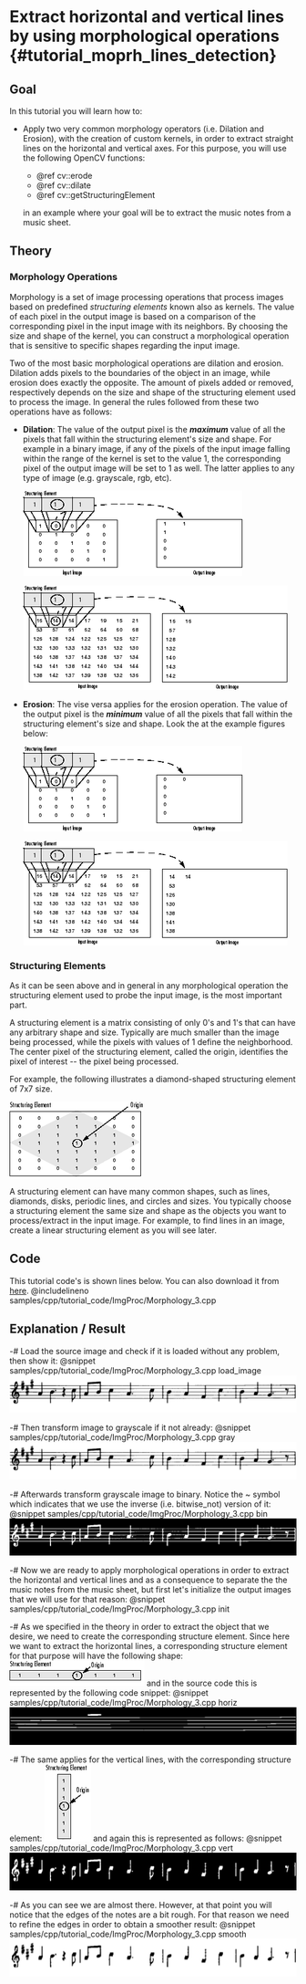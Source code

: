 Extract horizontal and vertical lines by using morphological operations {#tutorial_moprh_lines_detection}
=============

Goal
----

In this tutorial you will learn how to:

-   Apply two very common morphology operators (i.e. Dilation and Erosion), with the creation of custom kernels, in order to extract straight lines on the horizontal and vertical axes. For this purpose, you will use the following OpenCV functions:
    -   @ref cv::erode
    -   @ref cv::dilate
    -   @ref cv::getStructuringElement

    in an example where your goal will be to extract the music notes from a music sheet.

Theory
------

### Morphology Operations
Morphology is a set of image processing operations that process images based on predefined *structuring elements* known also as kernels. The value of each pixel in the output image is based on a comparison of the corresponding pixel in the input image with its neighbors. By choosing the size and shape of the kernel, you can construct a morphological operation that is sensitive to specific shapes regarding the input image.

Two of the most basic morphological operations are dilation and erosion. Dilation adds pixels to the boundaries of the object in an image, while erosion does exactly the opposite. The amount of pixels added or removed, respectively depends on the size and shape of the structuring element used to process the image. In general the rules followed from these two operations have as follows:

-   __Dilation__: The value of the output pixel is the <b><em>maximum</em></b> value of all the pixels that fall within the structuring element's size and shape. For example in a binary image, if any of the pixels of the input image falling within the range of the kernel is set to the value 1, the corresponding pixel of the output image will be set to 1 as well. The latter applies to any type of image (e.g. grayscale, rgb, etc).

    ![Dilation on a Binary Image](images/morph21.gif)

    ![Dilation on a Grayscale Image](images/morph6.gif)

-   __Erosion__: The vise versa applies for the erosion operation. The value of the output pixel is the <b><em>minimum</em></b> value of all the pixels that fall within the structuring element's size and shape. Look the at the example figures below:

    ![Erosion on a Binary Image](images/morph211.png)

    ![Erosion on a Grayscale Image](images/morph61.png)

### Structuring Elements

As it can be seen above and in general in any morphological operation the structuring element used to probe the input image, is the most important part.

A structuring element is a matrix consisting of only 0's and 1's that can have any arbitrary shape and size. Typically are much smaller than the image being processed, while the pixels with values of 1 define the neighborhood. The center pixel of the structuring element, called the origin, identifies the pixel of interest -- the pixel being processed.

For example, the following illustrates a diamond-shaped structuring element of 7x7 size.

![A Diamond-Shaped Structuring Element and its Origin](images/morph12.gif)

A structuring element can have many common shapes, such as lines, diamonds, disks, periodic lines, and circles and sizes. You typically choose a structuring element the same size and shape as the objects you want to process/extract in the input image. For example, to find lines in an image, create a linear structuring element as you will see later.

Code
----

This tutorial code's is shown lines below. You can also download it from [here](https://github.com/Itseez/opencv/tree/master/samples/cpp/tutorial_code/ImgProc/Morphology_3.cpp).
@includelineno samples/cpp/tutorial_code/ImgProc/Morphology_3.cpp

Explanation / Result
--------------------

-#  Load the source image and check if it is loaded without any problem, then show it:
    @snippet samples/cpp/tutorial_code/ImgProc/Morphology_3.cpp load_image
    ![](images/src.png)

-#  Then transform image to grayscale if it not already:
    @snippet samples/cpp/tutorial_code/ImgProc/Morphology_3.cpp gray
    ![](images/gray.png)

-#  Afterwards transform grayscale image to binary. Notice the ~ symbol which indicates that we use the inverse (i.e. bitwise_not) version of it:
    @snippet samples/cpp/tutorial_code/ImgProc/Morphology_3.cpp bin
    ![](images/binary.png)

-#  Now we are ready to apply morphological operations in order to extract the horizontal and vertical lines and as a consequence to separate the the music notes from the music sheet, but first let's initialize the output images that we will use for that reason:
    @snippet samples/cpp/tutorial_code/ImgProc/Morphology_3.cpp init

-#  As we specified in the theory in order to extract the object that we desire, we need to create the corresponding structure element. Since here we want to extract the horizontal lines, a corresponding structure element for that purpose will have the following shape:
    ![](images/linear_horiz.png)
    and in the source code this is represented by the following code snippet:
    @snippet samples/cpp/tutorial_code/ImgProc/Morphology_3.cpp horiz
    ![](images/horiz.png)

-#  The same applies for the vertical lines, with the corresponding structure element:
    ![](images/linear_vert.png)
    and again this is represented as follows:
    @snippet samples/cpp/tutorial_code/ImgProc/Morphology_3.cpp vert
    ![](images/vert.png)

-#  As you can see we are almost there. However, at that point you will notice that the edges of the notes are a bit rough. For that reason we need to refine the edges in order to obtain a smoother result:
    @snippet samples/cpp/tutorial_code/ImgProc/Morphology_3.cpp smooth
    ![](images/smooth.png)
